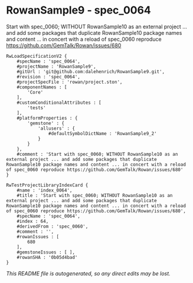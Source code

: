 # RowanSample9 - spec_0064
Start with spec_0060; WITHOUT RowanSample10 as an external project ... and add some packages that duplicate RowanSample10 package names and content ... in concert with a reload of spec_0060 reproduce https://github.com/GemTalk/Rowan/issues/680
```
RwLoadSpecificationV2 {
	#specName : 'spec_0064',
	#projectName : 'RowanSample9',
	#gitUrl : 'git@github.com:dalehenrich/RowanSample9.git',
	#revision : 'spec_0064',
	#projectSpecFile : 'rowan/project.ston',
	#componentNames : [
		'Core'
	],
	#customConditionalAttributes : [
		'tests'
	],
	#platformProperties : {
		'gemstone' : {
			'allusers' : {
				#defaultSymbolDictName : 'RowanSample9_2'
			}
		}
	},
	#comment : 'Start with spec_0060; WITHOUT RowanSample10 as an external project ... and add some packages that duplicate RowanSample10 package names and content ... in concert with a reload of spec_0060 reproduce https://github.com/GemTalk/Rowan/issues/680'
}

RwTestProjectLibraryIndexCard {
	#name : 'index_0064',
	#title : 'Start with spec_0060; WITHOUT RowanSample10 as an external project ... and add some packages that duplicate RowanSample10 package names and content ... in concert with a reload of spec_0060 reproduce https://github.com/GemTalk/Rowan/issues/680',
	#specName : 'spec_0064',
	#index : 64,
	#derivedFrom : 'spec_0060',
	#comment : '',
	#rowanIssues : [
		680
	],
	#gemstoneIssues : [ ],
	#rowanSHA : '0b05d4bad'
}
```

*This README file is autogenerated, so any direct edits may be lost.*
